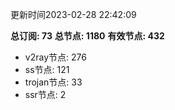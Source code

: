 更新时间2023-02-28 22:42:09

**总订阅: 73**
**总节点: 1180**
**有效节点: 432**
- v2ray节点: 276
- ss节点: 121
- trojan节点: 33
- ssr节点: 2
